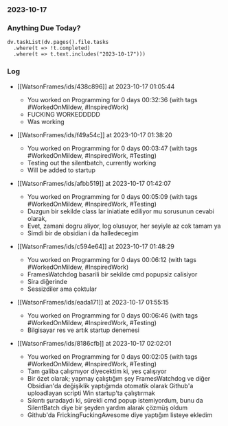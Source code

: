 ### 2023-10-17

### Anything Due Today?
```dataviewjs
dv.taskList(dv.pages().file.tasks 
  .where(t => !t.completed)
  .where(t => t.text.includes("2023-10-17")))
```
### Log

- [[WatsonFrames/ids/438c896]] at 2023-10-17 01:05:44
    - You worked on Programming for 0 days 00:32:36 (with tags #WorkedOnMildew, #InspiredWork) 
	- FUCKING WORKEDDDDD
	- Was working

- [[WatsonFrames/ids/f49a54c]] at 2023-10-17 01:38:20
    - You worked on Programming for 0 days 00:03:47 (with tags #WorkedOnMildew, #InspiredWork, #Testing) 
	- Testing out the silentbatch, currently working
	- Will be added to startup

- [[WatsonFrames/ids/afbb519]] at 2023-10-17 01:42:07
    - You worked on Programming for 0 days 00:05:09 (with tags #WorkedOnMildew, #InspiredWork, #Testing) 
	- Duzgun bir sekilde class lar iniatiate ediliyor mu sorusunun cevabi olarak,
	- Evet, zamani dogru aliyor, log olusuyor, her seyiyle az cok tamam ya
	- Simdi bir de obsidian i da halledecegim

- [[WatsonFrames/ids/c594e64]] at 2023-10-17 01:48:29
    - You worked on Programming for 0 days 00:06:12 (with tags #WorkedOnMildew, #InspiredWork)
	- FramesWatchdog basarili bir sekilde cmd popupsiz calisiyor
	- Sira diğerinde
	- Sessizdiler ama çoktular

- [[WatsonFrames/ids/eada171]] at 2023-10-17 01:55:15
    - You worked on Programming for 0 days 00:06:46 (with tags #WorkedOnMildew, #InspiredWork, #Testing)
	- Bilgisayar res ve artık startup denemesi

- [[WatsonFrames/ids/8186cfb]] at 2023-10-17 02:02:01
    - You worked on Programming for 0 days 00:02:05 (with tags #WorkedOnMildew, #InspiredWork, #Testing)
	- Tam galiba çalışmıyor diyecektim ki, yes çalışıyor
	- Bir özet olarak; yapmay çalıştığım şey FramesWatchdog ve diğer Obsidian'da değişiklik yaptığımda otomatik olarak Github'a uploadlayan scripti Win startup'ta çalıştırmak
	- Sıkıntı şuradaydı ki, sürekli cmd popup istemiyordum, bunu da SilentBatch diye bir şeyden yardım alarak çözmüş oldum
	- Github'da FrickingFuckingAwesome diye yaptığım listeye ekledim
